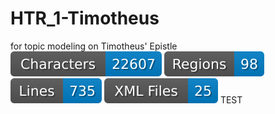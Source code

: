 # HTR_1-Timotheus
for topic modeling on Timotheus' Epistle
![characters badge](badges/characters.svg) ![regions badge](badges/regions.svg) ![lines badge](badges/lines.svg) ![files badge](badges/files.svg)
TEST
